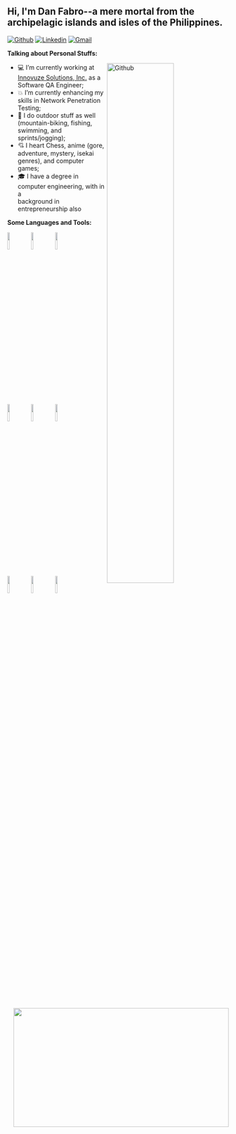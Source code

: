 <!-- Your title -->
## Hi, I'm Dan Fabro--a mere mortal from the archipelagic islands and isles of the Philippines.

[![Github](https://img.shields.io/badge/-Github-000?style=flat&logo=Github&logoColor=white)](https://github.com/notnoobdude)
[![Linkedin](https://img.shields.io/badge/-LinkedIn-blue?style=flat&logo=Linkedin&logoColor=white)](https://www.linkedin.com/in/0x61underscore/)
[![Gmail](https://img.shields.io/badge/-Gmail-c14438?style=flat&logo=Gmail&logoColor=white)](mailto:timpaxerror@gmail.com)


<!-- Talking about you -->
**Talking about Personal Stuffs:**

<!-- Any image aligned to the right. Beware the width -->
<img width="55%" align="right" alt="Github" src="https://raw.githubusercontent.com/onimur/.github/master/.resources/git-header.svg" />

- 💻 I’m currently working at [Innovuze Solutions, Inc.](https://innovuze.com/) as a Software QA Engineer;
- 💥 I’m currently enhancing my skills in Network Penetration Testing; 
- 🚴 I do outdoor stuff as well (mountain-biking, fishing, swimming, and sprints/jogging);
- 💘 I heart Chess, anime (gore, adventure, mystery, isekai genres),  and computer games;
- 🎓 I have a degree in computer engineering, with in a </br> background in entrepreneurship also

**Some Languages and Tools:** 

<!-- Your github readme stats
You can use this api: https://github.com/anuraghazra/github-readme-stats
-->
<p>
<p align="center">
  <img width="490" height="270" src="https://media.giphy.com/media/9B8wYztAoe1zO/source.gif" align=right>
</p>

  <!-- Your languages and tools. Be careful with the alignment. 
  You can use this sites to get logos: https://www.vectorlogo.zone or https://simpleicons.org/
  -->
  <code><img width="10%" src="https://www.vectorlogo.zone/logos/java/java-ar21.svg"></code>
  <code><img width="10%" src="https://www.vectorlogo.zone/logos/gnu_bash/gnu_bash-ar21.svg"></code>
  <code><img width="10%" src="https://www.vectorlogo.zone/logos/curl_haxx/curl_haxx-ar21.svg"></code>
  <br />
  <code><img width="10%" src="https://www.vectorlogo.zone/logos/git-scm/git-scm-ar21.svg"></code>
  <code><img width="10%" src="https://www.vectorlogo.zone/logos/visualstudio_code/visualstudio_code-ar21.svg"></code>
  <code><img width="10%" src="https://www.vectorlogo.zone/logos/npmjs/npmjs-ar21.svg"></code>
  <br />
  <code><img width="10%" src="https://www.vectorlogo.zone/logos/linux/linux-ar21.svg"></code>
  <code><img width="10%" src="https://www.vectorlogo.zone/logos/microsoft_azure/microsoft_azure-ar21.svg"></code>
  <code><img width="10%" src="https://www.vectorlogo.zone/logos/javascript/javascript-ar21.svg"></code>
  <br />
  
</p>



<!-- This readme was created by Dan Fabro - https://github.com/notnoobude -->
